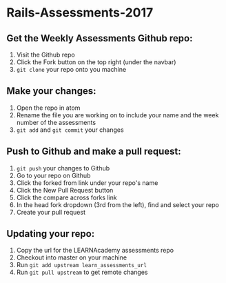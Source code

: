 # Rails-Assessments-2017

## Get the Weekly Assessments Github repo:

1. Visit the Github repo
2. Click the Fork button on the top right (under the navbar)
3. `git clone` your repo onto you machine


## Make your changes:

1. Open the repo in atom
2. Rename the file you are working on to include your name and the week number of the assessments
3. `git add` and `git commit` your changes


## Push to Github and make a pull request:

1. `git push` your changes to Github
2. Go to your repo on Github
3. Click the forked from link under your repo's name
4. Click the New Pull Request button
5. Click the compare across forks link
6. In the head fork dropdown (3rd from the left), find and select your repo
7. Create your pull request

## Updating your repo:

1. Copy the url for the LEARNAcademy assessments repo
2. Checkout into master on your machine
3. Run `git add upstream learn_assessments_url`
4. Run `git pull upstream` to get remote changes
